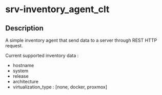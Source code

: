 # srv-inventory_agent_clt

## Description

A simple inventory agent that send data to a server through REST HTTP request.

Current supported inventory data :
- hostname
- system
- release
- architecture
- virtualization_type : [none, docker, proxmox]
